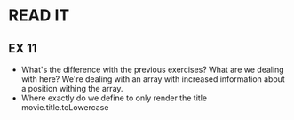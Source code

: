 # READ IT
## EX 11
* What's the difference with the previous exercises? What are we dealing with here?
We're dealing with an array with increased information about a position withing the array. 
* Where exactly do we define to only render the title
    movie.title.toLowercase